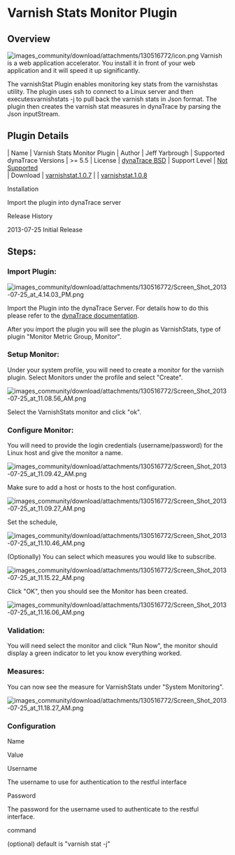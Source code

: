 # Varnish Stats Monitor Plugin

## Overview

![images_community/download/attachments/130516772/icon.png](images_community/download/attachments/130516772/icon.png) Varnish is a web application accelerator. You install it in front of your web
application and it will speed it up significantly.

The varnishStat Plugin enables monitoring key stats from the varnishstas utility. The plugin uses ssh to connect to a Linux server and then executesvarnishstats -j to pull back the varnish stats in
Json format. The plugin then creates the varnish stat measures in dynaTrace by parsing the Json inputStream.

## Plugin Details

| Name | Varnish Stats Monitor Plugin
| Author | Jeff Yarbrough
| Supported dynaTrace Versions | >= 5.5
| License | [dynaTrace BSD](dynaTraceBSD.txt)
| Support Level | [Not Supported ](https://community.compuwareapm.com/community/display/DL/Support+Levels#SupportLevels-Community)  
| Download | [varnishstat.1.0.7](com.dynatrace.diagnostics.plugin.varnish_1.0.7.jar)
| | [varnishstat.1.0.8](com.dynatrace.diagnostics.plugin.Varnish_1.0.8.jar)



Installation

Import the plugin into dynaTrace server

Release History

2013-07-25 Initial Release

## Steps:

### Import Plugin:

![images_community/download/attachments/130516772/Screen_Shot_2013-07-25_at_4.14.03_PM.png](images_community/download/attachments/130516772/Screen_Shot_2013-07-25_at_4.14.03_PM.png)

Import the Plugin into the dynaTrace Server. For details how to do this please refer to the [dynaTrace
documentation](https://community.dynatrace.com/community/display/DOCDT50/Manage+and+Develop+User+Plugins).

After you import the plugin you will see the plugin as VarnishStats, type of plugin "Monitor Metric Group, Monitor".

### Setup Monitor:

Under your system profile, you will need to create a monitor for the varnish plugin. Select Monitors under the profile and select "Create".

![images_community/download/attachments/130516772/Screen_Shot_2013-07-25_at_11.08.56_AM.png](images_community/download/attachments/130516772/Screen_Shot_2013-07-25_at_11.08.56_AM.png)

Select the VarnishStats monitor and click "ok".

### Configure Monitor:

You will need to provide the login credentials (username/password) for the Linux host and give the monitor a name.

![images_community/download/attachments/130516772/Screen_Shot_2013-07-25_at_11.09.42_AM.png](images_community/download/attachments/130516772/Screen_Shot_2013-07-25_at_11.09.42_AM.png)

Make sure to add a host or hosts to the host configuration.

![images_community/download/attachments/130516772/Screen_Shot_2013-07-25_at_11.09.27_AM.png](images_community/download/attachments/130516772/Screen_Shot_2013-07-25_at_11.09.27_AM.png)

Set the schedule,

![images_community/download/attachments/130516772/Screen_Shot_2013-07-25_at_11.10.46_AM.png](images_community/download/attachments/130516772/Screen_Shot_2013-07-25_at_11.10.46_AM.png)

(Optionally) You can select which measures you would like to subscribe.

![images_community/download/attachments/130516772/Screen_Shot_2013-07-25_at_11.15.22_AM.png](images_community/download/attachments/130516772/Screen_Shot_2013-07-25_at_11.15.22_AM.png)

Click "OK", then you should see the Monitor has been created.

![images_community/download/attachments/130516772/Screen_Shot_2013-07-25_at_11.16.06_AM.png](images_community/download/attachments/130516772/Screen_Shot_2013-07-25_at_11.16.06_AM.png)

### Validation:

You will need select the monitor and click "Run Now", the monitor should display a green indicator to let you know everything worked.

### Measures:

You can now see the measure for VarnishStats under "System Monitoring".

![images_community/download/attachments/130516772/Screen_Shot_2013-07-25_at_11.18.27_AM.png](images_community/download/attachments/130516772/Screen_Shot_2013-07-25_at_11.18.27_AM.png)

### Configuration

Name

Value

Username

The username to use for authentication to the restful interface

Password

The password for the username used to authenticate to the restful interface.

command

(optional) default is "varnish stat -j"

